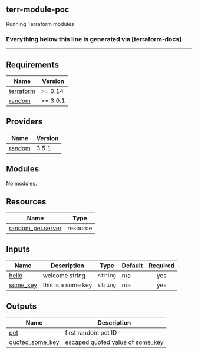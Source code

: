 ## terr-module-poc

Running Terraform modules

### Everything below this line is generated via [terraform-docs]
___
<!-- BEGIN_TF_DOCS -->
## Requirements

| Name | Version |
|------|---------|
| <a name="requirement_terraform"></a> [terraform](#requirement\_terraform) | >= 0.14 |
| <a name="requirement_random"></a> [random](#requirement\_random) | >= 3.0.1 |

## Providers

| Name | Version |
|------|---------|
| <a name="provider_random"></a> [random](#provider\_random) | 3.5.1 |

## Modules

No modules.

## Resources

| Name | Type |
|------|------|
| [random_pet.server](https://registry.terraform.io/providers/hashicorp/random/latest/docs/resources/pet) | resource |

## Inputs

| Name | Description | Type | Default | Required |
|------|-------------|------|---------|:--------:|
| <a name="input_hello"></a> [hello](#input\_hello) | welcome string | `string` | n/a | yes |
| <a name="input_some_key"></a> [some\_key](#input\_some\_key) | this is a some key | `string` | n/a | yes |

## Outputs

| Name | Description |
|------|-------------|
| <a name="output_pet"></a> [pet](#output\_pet) | first random pet ID |
| <a name="output_quoted_some_key"></a> [quoted\_some\_key](#output\_quoted\_some\_key) | escaped quoted value of some\_key |
<!-- END_TF_DOCS -->
